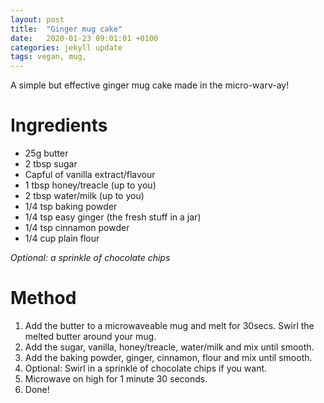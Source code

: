 ```yaml
---
layout: post
title:  "Ginger mug cake"
date:   2020-01-23 09:01:01 +0100
categories: jekyll update
tags: vegan, mug,
---
```


A simple but effective ginger mug cake made in the micro-warv-ay!

# Ingredients

* 25g butter
* 2 tbsp sugar
* Capful of vanilla extract/flavour
* 1 tbsp honey/treacle (up to you)
* 2 tbsp water/milk (up to you)
* 1/4 tsp baking powder
* 1/4 tsp easy ginger (the fresh stuff in a jar)
* 1/4 tsp cinnamon powder
* 1/4 cup plain flour

_Optional: a sprinkle of chocolate chips_


# Method

1. Add the butter to a microwaveable mug and melt for 30secs.  Swirl the melted butter around your mug.
2. Add the sugar, vanilla, honey/treacle, water/milk and mix until smooth.
3. Add the baking powder, ginger, cinnamon, flour and mix until smooth.
4. Optional: Swirl in a sprinkle of chocolate chips if you want.
5. Microwave on high for 1 minute 30 seconds.
6. Done!


